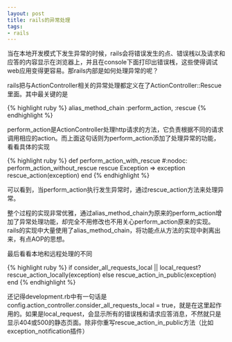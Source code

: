 ```yaml
---
layout: post
title: rails的异常处理
tags:
- rails
---
```

当在本地开发模式下发生异常的时候，rails会将错误发生的点、错误桟以及请求和应答的内容显示在浏览器上，并且在console下面打印出错误桟，这些使得调试web应用变得更容易。那rails内部是如何处理异常的呢？

rails把与ActionController相关的异常处理都定义在了ActionController::Rescue里面。其中最关键的是

{% highlight ruby %}
alias_method_chain :perform_action, :rescue
{% endhighlight %}

perform_action是ActionController处理http请求的方法，它负责根据不同的请求调用相应的action。而上面这句话则为perform_action添加了处理异常的功能，看看具体的实现

{% highlight ruby %}
def perform_action_with_rescue #:nodoc:
  perform_action_without_rescue
rescue Exception => exception
  rescue_action(exception)
end
{% endhighlight %}

可以看到，当perform_action执行发生异常时，通过rescue_action方法来处理异常。

整个过程的实现非常优雅，通过alias_method_chain为原来的perform_action增加了异常处理功能，却完全不用修改也不用关心perform_action原来的实现。rails的实现中大量使用了alias_method_chain，将功能点从方法的实现中剥离出来，有点AOP的思想。

最后看看本地和远程处理的不同

{% highlight ruby %}
if consider_all_requests_local || local_request?
  rescue_action_locally(exception)
else
  rescue_action_in_public(exception)
end
{% endhighlight %}

还记得development.rb中有一句话是config.action_controller.consider_all_requests_local = true，就是在这里起作用的。如果是local_request，会显示所有的错误桟和请求应答消息，不然就只是显示404或500的静态页面。除非你重写rescue_action_in_public方法（比如exception_notification插件）

